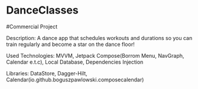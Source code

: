 # DanceClasses

#Сommercial Project

Description: A dance app that schedules workouts and durations so you can train regularly and become a star on the dance floor!

Used Technologies: MVVM, Jetpack Compose(Borrom Menu, NavGraph, Calendar e.t.c), Local Database, Dependencies Injection

Libraries: DataStore, Dagger-Hilt, Calendar(io.github.boguszpawlowski.composecalendar)
